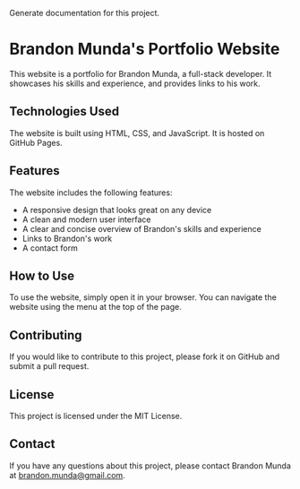 Generate documentation for this project.

# Brandon Munda's Portfolio Website

This website is a portfolio for Brandon Munda, a full-stack developer. It showcases his skills and experience, and provides links to his work.

## Technologies Used

The website is built using HTML, CSS, and JavaScript. It is hosted on GitHub Pages.

## Features

The website includes the following features:

* A responsive design that looks great on any device
* A clean and modern user interface
* A clear and concise overview of Brandon's skills and experience
* Links to Brandon's work
* A contact form

## How to Use

To use the website, simply open it in your browser. You can navigate the website using the menu at the top of the page.

## Contributing

If you would like to contribute to this project, please fork it on GitHub and submit a pull request.

## License

This project is licensed under the MIT License.

## Contact

If you have any questions about this project, please contact Brandon Munda at [brandon.munda@gmail.com](mailto:brandon.munda@gmail.com).